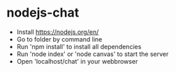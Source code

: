 # nodejs-chat

- Install https://nodejs.org/en/
- Go to folder by command line
- Run 'npm install' to install all dependencies
- Run 'node index' or 'node canvas' to start the server
- Open 'localhost/chat' in your webbrowser